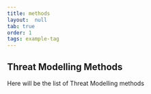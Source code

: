 ```yaml
---
title: methods
layout:  null
tab: true
order: 1
tags: example-tag
---
```


## Threat Modelling Methods

Here will be the list of Threat Modelling methods

